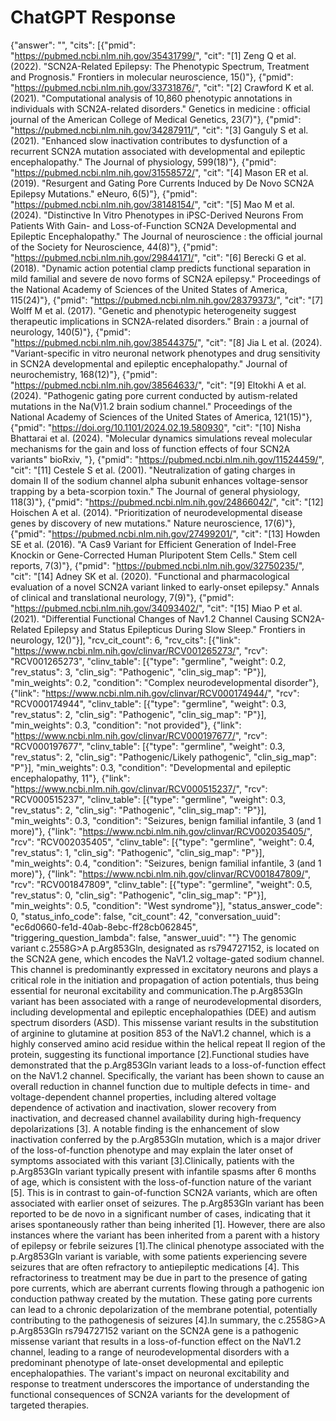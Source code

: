 # ChatGPT Response

{"answer": "", "cits": [{"pmid": "https://pubmed.ncbi.nlm.nih.gov/35431799/", "cit": "[1] Zeng Q et al. (2022). \"SCN2A-Related Epilepsy: The Phenotypic Spectrum, Treatment and Prognosis.\" Frontiers in molecular neuroscience, 15()"}, {"pmid": "https://pubmed.ncbi.nlm.nih.gov/33731876/", "cit": "[2] Crawford K et al. (2021). \"Computational analysis of 10,860 phenotypic annotations in individuals with SCN2A-related disorders.\" Genetics in medicine : official journal of the American College of Medical Genetics, 23(7)"}, {"pmid": "https://pubmed.ncbi.nlm.nih.gov/34287911/", "cit": "[3] Ganguly S et al. (2021). \"Enhanced slow inactivation contributes to dysfunction of a recurrent SCN2A mutation associated with developmental and epileptic encephalopathy.\" The Journal of physiology, 599(18)"}, {"pmid": "https://pubmed.ncbi.nlm.nih.gov/31558572/", "cit": "[4] Mason ER et al. (2019). \"Resurgent and Gating Pore Currents Induced by De Novo SCN2A Epilepsy Mutations.\" eNeuro, 6(5)"}, {"pmid": "https://pubmed.ncbi.nlm.nih.gov/38148154/", "cit": "[5] Mao M et al. (2024). \"Distinctive In Vitro Phenotypes in iPSC-Derived Neurons From Patients With Gain- and Loss-of-Function SCN2A Developmental and Epileptic Encephalopathy.\" The Journal of neuroscience : the official journal of the Society for Neuroscience, 44(8)"}, {"pmid": "https://pubmed.ncbi.nlm.nih.gov/29844171/", "cit": "[6] Berecki G et al. (2018). \"Dynamic action potential clamp predicts functional separation in mild familial and severe de novo forms of SCN2A epilepsy.\" Proceedings of the National Academy of Sciences of the United States of America, 115(24)"}, {"pmid": "https://pubmed.ncbi.nlm.nih.gov/28379373/", "cit": "[7] Wolff M et al. (2017). \"Genetic and phenotypic heterogeneity suggest therapeutic implications in SCN2A-related disorders.\" Brain : a journal of neurology, 140(5)"}, {"pmid": "https://pubmed.ncbi.nlm.nih.gov/38544375/", "cit": "[8] Jia L et al. (2024). \"Variant-specific in vitro neuronal network phenotypes and drug sensitivity in SCN2A developmental and epileptic encephalopathy.\" Journal of neurochemistry, 168(12)"}, {"pmid": "https://pubmed.ncbi.nlm.nih.gov/38564633/", "cit": "[9] Eltokhi A et al. (2024). \"Pathogenic gating pore current conducted by autism-related mutations in the Na(V)1.2 brain sodium channel.\" Proceedings of the National Academy of Sciences of the United States of America, 121(15)"}, {"pmid": "https://doi.org/10.1101/2024.02.19.580930", "cit": "[10] Nisha Bhattarai et al. (2024). \"Molecular dynamics simulations reveal molecular mechanisms for the gain and loss of function effects of four SCN2A variants\" bioRxiv, "}, {"pmid": "https://pubmed.ncbi.nlm.nih.gov/11524459/", "cit": "[11] Cestele S et al. (2001). \"Neutralization of gating charges in domain II of the sodium channel alpha subunit enhances voltage-sensor trapping by a beta-scorpion toxin.\" The Journal of general physiology, 118(3)"}, {"pmid": "https://pubmed.ncbi.nlm.nih.gov/24866042/", "cit": "[12] Hoischen A et al. (2014). \"Prioritization of neurodevelopmental disease genes by discovery of new mutations.\" Nature neuroscience, 17(6)"}, {"pmid": "https://pubmed.ncbi.nlm.nih.gov/27499201/", "cit": "[13] Howden SE et al. (2016). \"A Cas9 Variant for Efficient Generation of Indel-Free Knockin or Gene-Corrected Human Pluripotent Stem Cells.\" Stem cell reports, 7(3)"}, {"pmid": "https://pubmed.ncbi.nlm.nih.gov/32750235/", "cit": "[14] Adney SK et al. (2020). \"Functional and pharmacological evaluation of a novel SCN2A variant linked to early-onset epilepsy.\" Annals of clinical and translational neurology, 7(9)"}, {"pmid": "https://pubmed.ncbi.nlm.nih.gov/34093402/", "cit": "[15] Miao P et al. (2021). \"Differential Functional Changes of Nav1.2 Channel Causing SCN2A-Related Epilepsy and Status Epilepticus During Slow Sleep.\" Frontiers in neurology, 12()"}], "rcv_cit_count": 6, "rcv_cits": [{"link": "https://www.ncbi.nlm.nih.gov/clinvar/RCV001265273/", "rcv": "RCV001265273", "clinv_table": [{"type": "germline", "weight": 0.2, "rev_status": 3, "clin_sig": "Pathogenic", "clin_sig_map": "P"}], "min_weights": 0.2, "condition": "Complex neurodevelopmental disorder"}, {"link": "https://www.ncbi.nlm.nih.gov/clinvar/RCV000174944/", "rcv": "RCV000174944", "clinv_table": [{"type": "germline", "weight": 0.3, "rev_status": 2, "clin_sig": "Pathogenic", "clin_sig_map": "P"}], "min_weights": 0.3, "condition": "not provided"}, {"link": "https://www.ncbi.nlm.nih.gov/clinvar/RCV000197677/", "rcv": "RCV000197677", "clinv_table": [{"type": "germline", "weight": 0.3, "rev_status": 2, "clin_sig": "Pathogenic/Likely pathogenic", "clin_sig_map": "P"}], "min_weights": 0.3, "condition": "Developmental and epileptic encephalopathy, 11"}, {"link": "https://www.ncbi.nlm.nih.gov/clinvar/RCV000515237/", "rcv": "RCV000515237", "clinv_table": [{"type": "germline", "weight": 0.3, "rev_status": 2, "clin_sig": "Pathogenic", "clin_sig_map": "P"}], "min_weights": 0.3, "condition": "Seizures, benign familial infantile, 3 (and 1 more)"}, {"link": "https://www.ncbi.nlm.nih.gov/clinvar/RCV002035405/", "rcv": "RCV002035405", "clinv_table": [{"type": "germline", "weight": 0.4, "rev_status": 1, "clin_sig": "Pathogenic", "clin_sig_map": "P"}], "min_weights": 0.4, "condition": "Seizures, benign familial infantile, 3 (and 1 more)"}, {"link": "https://www.ncbi.nlm.nih.gov/clinvar/RCV001847809/", "rcv": "RCV001847809", "clinv_table": [{"type": "germline", "weight": 0.5, "rev_status": 0, "clin_sig": "Pathogenic", "clin_sig_map": "P"}], "min_weights": 0.5, "condition": "West syndrome"}], "status_answer_code": 0, "status_info_code": false, "cit_count": 42, "conversation_uuid": "ec6d0660-fe1d-40ab-8ebc-ff28cb062845", "triggering_question_lambda": false, "answer_uuid": ""}
The genomic variant c.2558G>A p.Arg853Gln, designated as rs794727152, is located on the SCN2A gene, which encodes the NaV1.2 voltage-gated sodium channel. This channel is predominantly expressed in excitatory neurons and plays a critical role in the initiation and propagation of action potentials, thus being essential for neuronal excitability and communication.The p.Arg853Gln variant has been associated with a range of neurodevelopmental disorders, including developmental and epileptic encephalopathies (DEE) and autism spectrum disorders (ASD). This missense variant results in the substitution of arginine to glutamine at position 853 of the NaV1.2 channel, which is a highly conserved amino acid residue within the helical repeat II region of the protein, suggesting its functional importance [2].Functional studies have demonstrated that the p.Arg853Gln variant leads to a loss-of-function effect on the NaV1.2 channel. Specifically, the variant has been shown to cause an overall reduction in channel function due to multiple defects in time- and voltage-dependent channel properties, including altered voltage dependence of activation and inactivation, slower recovery from inactivation, and decreased channel availability during high-frequency depolarizations [3]. A notable finding is the enhancement of slow inactivation conferred by the p.Arg853Gln mutation, which is a major driver of the loss-of-function phenotype and may explain the later onset of symptoms associated with this variant [3].Clinically, patients with the p.Arg853Gln variant typically present with infantile spasms after 6 months of age, which is consistent with the loss-of-function nature of the variant [5]. This is in contrast to gain-of-function SCN2A variants, which are often associated with earlier onset of seizures. The p.Arg853Gln variant has been reported to be de novo in a significant number of cases, indicating that it arises spontaneously rather than being inherited [1]. However, there are also instances where the variant has been inherited from a parent with a history of epilepsy or febrile seizures [1].The clinical phenotype associated with the p.Arg853Gln variant is variable, with some patients experiencing severe seizures that are often refractory to antiepileptic medications [4]. This refractoriness to treatment may be due in part to the presence of gating pore currents, which are aberrant currents flowing through a pathogenic ion conduction pathway created by the mutation. These gating pore currents can lead to a chronic depolarization of the membrane potential, potentially contributing to the pathogenesis of seizures [4].In summary, the c.2558G>A p.Arg853Gln rs794727152 variant on the SCN2A gene is a pathogenic missense variant that results in a loss-of-function effect on the NaV1.2 channel, leading to a range of neurodevelopmental disorders with a predominant phenotype of late-onset developmental and epileptic encephalopathies. The variant's impact on neuronal excitability and response to treatment underscores the importance of understanding the functional consequences of SCN2A variants for the development of targeted therapies.